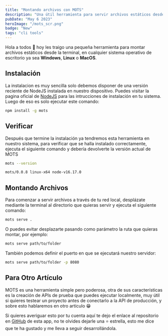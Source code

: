 ```yaml
---
title: "Montando archivos con MOTS"
description: "Una útil herramienta para servir archivos estáticos desde la terminal"
pubDate: "May 6 2023"
heroImage: "/mots_scr.png"
badge: "New"
tags: "cli tools"
---
```


Hola a todos 👋 hoy les traigo una pequeña herramienta para montar archivos estáticos desde la terminal, en cualquier sistema operativo de escritorio ya sea **Windows**, **Linux** o **MacOS**.

## Instalación

La instalacion es muy sencilla solo debemos disponer de una versión reciente de NodeJS instalada en nuestro dispositivo. Puedes visitar la pagina oficial de [NodeJS](https://nodejs.com) para las intrucciones de instalación en tu sistema. Luego de eso es solo ejecutar este comando:

``` bash
npm install -g mots
```

## Verificar

Después que termine la instalación ya tendremos esta herramienta en nuestro sistema, para verificar que se halla instalado correctamente, ejecuta el siguiente comando y debería devolverte la versión actual de MOTS

``` bash
mots --version
```

``` bash
mots/0.0.8 linux-x64 node-v16.17.0
```

## Montando Archivos

Para comenzar a servir archivos a través de tu red local, desplázate mediante la terminal al directorio que quieras servir y ejecuta el siguiente comando:

``` bash
mots serve .
```

O puedes evitar desplazarte pasando como parámetro la ruta que quieras montar, por ejemplo:

``` bash
mots serve path/to/folder
```

También podemos definir el puerto en que se ejecutará nuestro servidor:

``` bash
mots serve path/to/folder -p 8080
```

## Para Otro Artículo

MOTS es una herramienta simple pero poderosa, otra de sus características es la creación de APIs de prueba que puedes ejecutar localmente, muy útil si quieres testear un proyecto antes de conectarlo a la API de producción, y sobre esto hablaremos en otro artículo 😁

Si quieres averiguar esto por tu cuenta aquí te dejo el enlace al repositorio en [GitHub](https://github.com/yossTheDev/mots) de esta app, no te olvides dejarle una ⭐ estrella, esto me dice que te ha gustado y me lleva a seguir desarrollándola.
